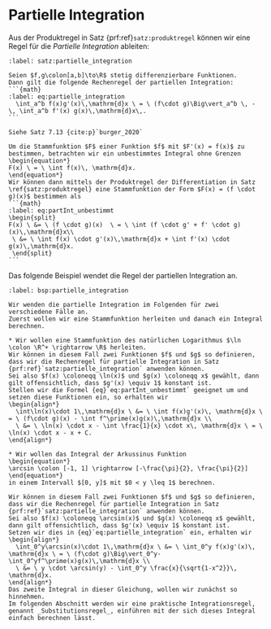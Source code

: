 # Partielle Integration

Aus der Produktregel in Satz {prf:ref}`satz:produktregel` können wir eine Regel für die _Partielle Integration_ ableiten:

````{prf:theorem} Partielle Integration
:label: satz:partielle_integration

Seien $f,g\colon[a,b]\to\R$ stetig differenzierbare Funktionen.
Dann gilt die folgende Rechenregel der partiellen Integration:
```{math}
:label: eq:partielle_integration
  \int_a^b f(x)g'(x)\,\mathrm{d}x \ = \ (f\cdot g)\Big\vert_a^b \, - \, \int_a^b f'(x) g(x)\,\mathrm{d}x\,.
```
````

````{prf:proof}
Siehe Satz 7.13 {cite:p}`burger_2020`
````

````{prf:remark}
Um die Stammfunktion $F$ einer Funktion $f$ mit $F'(x) = f(x)$ zu bestimmen, betrachten wir ein unbestimmtes Integral ohne Grenzen
\begin{equation*}
F(x) \ = \ \int f(x)\, \mathrm{d}x.
\end{equation*}
Wir können dann mittels der Produktregel der Differentiation in Satz \ref{satz:produktregel} eine Stammfunktion der Form $F(x) = (f \cdot g)(x)$ bestimmen als
```{math}
:label: eq:partInt_unbestimmt
\begin{split}
F(x) \ &= \ (f \cdot g)(x)  \ = \ \int (f \cdot g' + f' \cdot g)(x)\,\mathrm{d}x\\
 \ &= \ \int f(x) \cdot g'(x)\,\mathrm{d}x + \int f'(x) \cdot g(x)\,\mathrm{d}x.
 \end{split}
```

````

Das folgende Beispiel wendet die Regel der partiellen Integration an.

````{prf:example}
:label: bsp:partielle_integration

Wir wenden die partielle Integration im Folgenden für zwei verschiedene Fälle an.
Zuerst wollen wir eine Stammfunktion herleiten und danach ein Integral berechnen.

* Wir wollen eine Stammfunktion des natürlichen Logarithmus $\ln \colon \R^+ \rightarrow \R$ herleiten.
Wir können in diesem Fall zwei Funktionen $f$ und $g$ so definieren, dass wir die Rechenregel für partielle Integration in Satz {prf:ref}`satz:partielle_integration` anwenden können.
Sei also $f(x) \coloneqq \ln(x)$ und $g(x) \coloneqq x$ gewählt, dann gilt offensichtlich, dass $g'(x) \equiv 1$ konstant ist.
Stellen wir die Formel {eq}`eq:partInt_unbestimmt` geeignet um und setzen diese Funktionen ein, so erhalten wir
\begin{align*}
  \int\ln(x)\cdot 1\,\mathrm{d}x \ &= \ \int f(x)g'(x)\, \mathrm{d}x \ = \ (f\cdot g)(x) - \int f^\prime(x)g(x)\,\mathrm{d}x \\
  \ &= \ \ln(x) \cdot x - \int \frac{1}{x} \cdot x\, \mathrm{d}x \ = \ \ln(x) \cdot x - x + C.
\end{align*}

* Wir wollen das Integral der Arkussinus Funktion 
\begin{equation*}
\arcsin \colon [-1, 1] \rightarrow [-\frac{\pi}{2}, \frac{\pi}{2}]
\end{equation*}
in einem Intervall $[0, y]$ mit $0 < y \leq 1$ berechnen.

Wir können in diesem Fall zwei Funktionen $f$ und $g$ so definieren, dass wir die Rechenregel für partielle Integration in Satz {prf:ref}`satz:partielle_integration` anwenden können.
Sei also $f(x) \coloneqq \arcsin(x)$ und $g(x) \coloneqq x$ gewählt, dann gilt offensichtlich, dass $g'(x) \equiv 1$ konstant ist.
Setzen wir dies in {eq}`eq:partielle_integration` ein, erhalten wir
\begin{align*}
  \int_0^y\arcsin(x)\cdot 1\,\mathrm{d}x \ &= \ \int_0^y f(x)g'(x)\, \mathrm{d}x \ = \ (f\cdot g)\Big\vert_0^y-\int_0^yf^\prime(x)g(x)\,\mathrm{d}x \\
  \ &= \ y \cdot \arcsin(y) - \int_0^y \frac{x}{\sqrt{1-x^2}}\, \mathrm{d}x.
\end{align*}
Das zweite Integral in dieser Gleichung, wollen wir zunächst so hinnehmen.
Im folgenden Abschnitt werden wir eine praktische Integrationsregel, genannt _Substitutionsregel_, einführen mit der sich dieses Integral einfach berechnen lässt.
````

